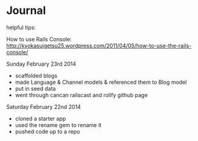 Journal
=======

helpful tips:

How to use Rails Console:
http://kyokasuigetsu25.wordpress.com/2011/04/05/how-to-use-the-rails-console/


Sunday February 23rd 2014
- scaffolded blogs
- made Language & Channel models & referenced them to Blog model
- put in seed data
- went through cancan railscast and rolify github page


Saturday February 22nd 2014
- cloned a starter app
- used the rename gem to rename it
- pushed code up to a repo


